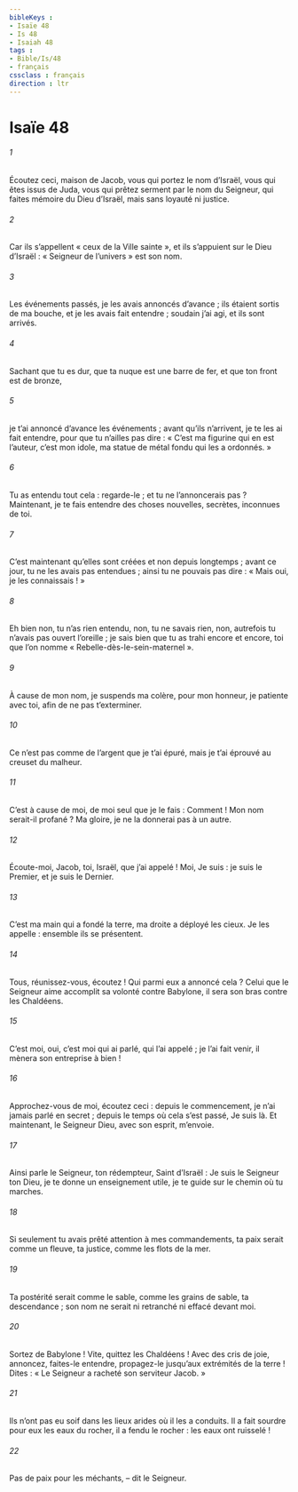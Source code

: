 ```yaml
---
bibleKeys : 
- Isaïe 48
- Is 48
- Isaiah 48
tags : 
- Bible/Is/48
- français
cssclass : français
direction : ltr
---
```


# Isaïe 48

###### 1
Écoutez ceci, maison de Jacob,
vous qui portez le nom d’Israël,
vous qui êtes issus de Juda,
vous qui prêtez serment par le nom du Seigneur,
qui faites mémoire du Dieu d’Israël,
mais sans loyauté ni justice.
###### 2
Car ils s’appellent « ceux de la Ville sainte »,
et ils s’appuient sur le Dieu d’Israël :
« Seigneur de l’univers » est son nom.
###### 3
Les événements passés,
je les avais annoncés d’avance ;
ils étaient sortis de ma bouche,
et je les avais fait entendre ;
soudain j’ai agi, et ils sont arrivés.
###### 4
Sachant que tu es dur,
que ta nuque est une barre de fer,
et que ton front est de bronze,
###### 5
je t’ai annoncé d’avance les événements ;
avant qu’ils n’arrivent,
je te les ai fait entendre,
pour que tu n’ailles pas dire :
« C’est ma figurine qui en est l’auteur,
c’est mon idole, ma statue de métal fondu
qui les a ordonnés. »
###### 6
Tu as entendu tout cela : regarde-le ;
et tu ne l’annoncerais pas ?
Maintenant, je te fais entendre des choses nouvelles,
secrètes, inconnues de toi.
###### 7
C’est maintenant qu’elles sont créées
et non depuis longtemps ;
avant ce jour, tu ne les avais pas entendues ;
ainsi tu ne pouvais pas dire :
« Mais oui, je les connaissais ! »
###### 8
Eh bien non, tu n’as rien entendu,
non, tu ne savais rien,
non, autrefois tu n’avais pas ouvert l’oreille ;
je sais bien que tu as trahi encore et encore,
toi que l’on nomme « Rebelle-dès-le-sein-maternel ».
###### 9
À cause de mon nom, je suspends ma colère,
pour mon honneur, je patiente avec toi,
afin de ne pas t’exterminer.
###### 10
Ce n’est pas comme de l’argent que je t’ai épuré,
mais je t’ai éprouvé au creuset du malheur.
###### 11
C’est à cause de moi, de moi seul que je le fais :
Comment ! Mon nom serait-il profané ?
Ma gloire, je ne la donnerai pas à un autre.
###### 12
Écoute-moi, Jacob,
toi, Israël, que j’ai appelé !
Moi, Je suis :
je suis le Premier,
et je suis le Dernier.
###### 13
C’est ma main qui a fondé la terre,
ma droite a déployé les cieux.
Je les appelle :
ensemble ils se présentent.
###### 14
Tous, réunissez-vous, écoutez !
Qui parmi eux a annoncé cela ?
Celui que le Seigneur aime
accomplit sa volonté contre Babylone,
il sera son bras contre les Chaldéens.
###### 15
C’est moi, oui, c’est moi qui ai parlé,
qui l’ai appelé ;
je l’ai fait venir,
il mènera son entreprise à bien !
###### 16
Approchez-vous de moi, écoutez ceci :
depuis le commencement,
je n’ai jamais parlé en secret ;
depuis le temps où cela s’est passé,
Je suis là.
Et maintenant, le Seigneur Dieu,
avec son esprit, m’envoie.
###### 17
Ainsi parle le Seigneur, ton rédempteur,
Saint d’Israël :
Je suis le Seigneur ton Dieu,
je te donne un enseignement utile,
je te guide sur le chemin où tu marches.
###### 18
Si seulement tu avais prêté attention à mes commandements,
ta paix serait comme un fleuve,
ta justice, comme les flots de la mer.
###### 19
Ta postérité serait comme le sable,
comme les grains de sable, ta descendance ;
son nom ne serait ni retranché
ni effacé devant moi.
###### 20
Sortez de Babylone ! Vite, quittez les Chaldéens !
Avec des cris de joie,
annoncez, faites-le entendre,
propagez-le jusqu’aux extrémités de la terre !
Dites : « Le Seigneur a racheté son serviteur Jacob. »
###### 21
Ils n’ont pas eu soif dans les lieux arides
où il les a conduits.
Il a fait sourdre pour eux les eaux du rocher,
il a fendu le rocher : les eaux ont ruisselé !
###### 22
Pas de paix pour les méchants,
– dit le Seigneur.
